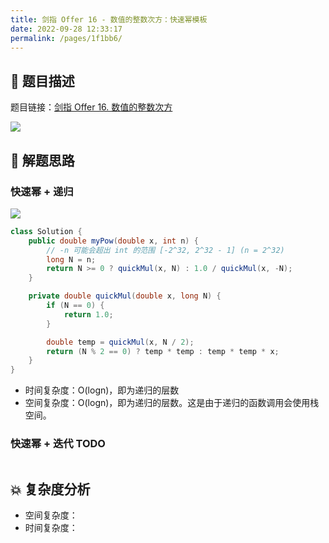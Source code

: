 ```yaml
---
title: 剑指 Offer 16 - 数值的整数次方：快速幂模板
date: 2022-09-28 12:33:17
permalink: /pages/1f1bb6/
---
```

## 📃 题目描述

题目链接：[剑指 Offer 16. 数值的整数次方](https://leetcode.cn/problems/shu-zhi-de-zheng-shu-ci-fang-lcof/)

![](https://cs-wiki.oss-cn-shanghai.aliyuncs.com/img/image-20220928123345500.png)

## 🔔 解题思路

### 快速幂 + 递归

![](https://cs-wiki.oss-cn-shanghai.aliyuncs.com/img/image-20220928123531805.png)


```java
class Solution {
    public double myPow(double x, int n) {
        // -n 可能会超出 int 的范围 [-2^32, 2^32 - 1] (n = 2^32)
        long N = n;
        return N >= 0 ? quickMul(x, N) : 1.0 / quickMul(x, -N);
    }

    private double quickMul(double x, long N) {
        if (N == 0) {
            return 1.0;
        }

        double temp = quickMul(x, N / 2);
        return (N % 2 == 0) ? temp * temp : temp * temp * x;
    }
}
```

- 时间复杂度：O(logn)，即为递归的层数
- 空间复杂度：O(logn)，即为递归的层数。这是由于递归的函数调用会使用栈空间。

### 快速幂 + 迭代 TODO

```java

```



## 💥 复杂度分析

- 空间复杂度：
- 时间复杂度：